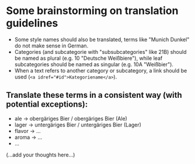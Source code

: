 
# Some brainstorming on translation guidelines

- Some style names should also be translated, terms like "Munich Dunkel" do not make sense in German.
- Categories (and subcategorie with "subsubcategories" like 21B) should be named as plural (e.g. 10 "Deutsche Weißbiere"), while leaf subcategories should be named as singular (e.g. 10A "Weißbier").
- When a text refers to another category or subcategory, a link should be used (`<a idref="#id">Kategoriename</a>`).

## Translate these terms in a consistent way (with potential exceptions):

- ale -> obergäriges Bier / obergäriges Bier (Ale)
- lager -> untergäriges Bier / untergäriges Bier (Lager)
- flavor -> ...
- aroma -> ...
- ...

(...add your thoughts here...)

